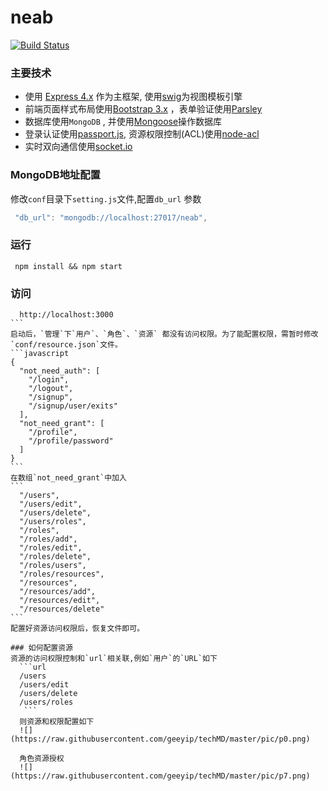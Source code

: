# neab
[![Build Status](https://travis-ci.org/geeyip/neab.svg?branch=master)](https://travis-ci.org/geeyip/neab)

### 主要技术
* 使用 [Express 4.x](https://github.com/expressjs/express) 作为主框架, 使用[swig](https://github.com/paularmstrong/swig)为视图模板引擎
* 前端页面样式布局使用[Bootstrap 3.x](https://github.com/twbs/bootstrap) ，表单验证使用[Parsley](https://github.com/guillaumepotier/Parsley.js)
* 数据库使用`MongoDB` , 并使用[Mongoose](https://github.com/Automattic/mongoose)操作数据库
* 登录认证使用[passport.js](https://github.com/jaredhanson/passport), 资源权限控制(ACL)使用[node-acl](https://github.com/OptimalBits/node_acl)
* 实时双向通信使用[socket.io](https://github.com/socketio/socket.io)

### MongoDB地址配置

修改`conf`目录下`setting.js`文件,配置`db_url` 参数
```javascript
 "db_url": "mongodb://localhost:27017/neab",
```

### 运行
```shell
 npm install && npm start
```

### 访问
````http
  http://localhost:3000
```
启动后，`管理`下`用户`、`角色`、`资源` 都没有访问权限。为了能配置权限，需暂时修改 `conf/resource.json`文件。
```javascript
{
  "not_need_auth": [
    "/login",
    "/logout",
    "/signup",
    "/signup/user/exits"
  ],
  "not_need_grant": [
    "/profile",
    "/profile/password"
  ]
}
```
在数组`not_need_grant`中加入
```
  "/users",
  "/users/edit",
  "/users/delete",
  "/users/roles",
  "/roles",
  "/roles/add",
  "/roles/edit",
  "/roles/delete",
  "/roles/users",
  "/roles/resources",
  "/resources",
  "/resources/add",
  "/resources/edit",
  "/resources/delete"
```
配置好资源访问权限后，恢复文件即可。

### 如何配置资源
资源的访问权限控制和`url`相关联,例如`用户`的`URL`如下
  ```url
  /users
  /users/edit
  /users/delete
  /users/roles
   ```
  则资源和权限配置如下
  ![](https://raw.githubusercontent.com/geeyip/techMD/master/pic/p0.png)
  
  角色资源授权
  ![](https://raw.githubusercontent.com/geeyip/techMD/master/pic/p7.png)


